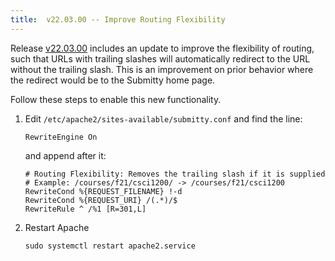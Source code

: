 ```yaml
---
title:  v22.03.00 -- Improve Routing Flexibility
---
```


Release [v22.03.00](https://github.com/Submitty/Submitty/releases/v22.03.00)
includes an update to improve the flexibility of routing, such that URLs with trailing
slashes will automatically redirect to the URL without the trailing slash. This is an
improvement on prior behavior where the redirect would be to the Submitty home page.

Follow these steps to enable this new functionality.

1. Edit `/etc/apache2/sites-available/submitty.conf` and find the line:

    ```
    RewriteEngine On
    ```

    and append after it:

    ```
    # Routing Flexibility: Removes the trailing slash if it is supplied
    # Example: /courses/f21/csci1200/ -> /courses/f21/csci1200
    RewriteCond %{REQUEST_FILENAME} !-d
    RewriteCond %{REQUEST_URI} /(.*)/$
    RewriteRule ^ /%1 [R=301,L]
    ```

2.  Restart Apache

    ```
    sudo systemctl restart apache2.service
    ```
